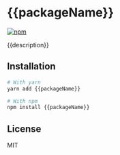 # {{packageName}}

[![npm](https://img.shields.io/npm/dm/{{packageName}})](https://www.npmjs.com/package/{{packageName}})

{{description}}

<!-- [View documentation](https://slabs.dev/) -->

## Installation

```bash
# With yarn
yarn add {{packageName}}

# With npm
npm install {{packageName}}
```

## License

MIT
